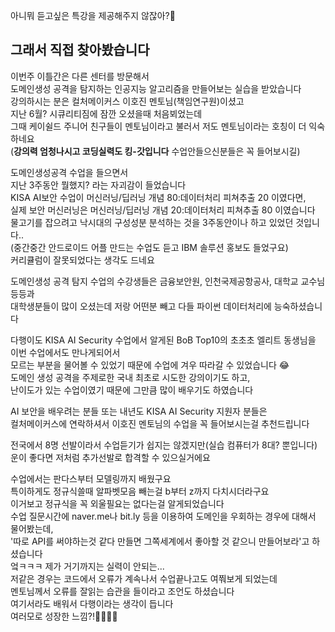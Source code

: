 아니뭐 듣고싶은 특강을 제공해주지 않잖아?👺  
## 그래서 직접 찾아봤습니다    
이번주 이틀간은 다른 센터를 방문해서  
도메인생성 공격을 탐지하는 인공지능 알고리즘을 만들어보는 실습을 받았습니다  
강의하시는 분은 컬처메이커스 이호진 멘토님(책임연구원)이셨고    
지난 6월? 시큐리티짐에 잠깐 오셨을때 처음뵈었는데   
그때 케이쉴드 주니어 친구들이 멘토님이라고 불러서 저도 멘토님이라는 호칭이 더 익숙하네요  
(__강의력 엄청나시고 코딩실력도 킹-갓입니다__ 수업안들으신분들은 꼭 들어보시길)
  
도메인생성공격 수업을 들으면서  
지난 3주동안 뭘했지? 라는 자괴감이 들었습니다  
KISA AI보안 수업이 머신러닝/딥러닝 개념 80:데이터처리 피쳐추출 20 이였다면,  
실제 보안 머신러닝은 머신러닝/딥러닝 개념 20:데이터처리 피쳐추출 80 이였습니다  
물고기를 잡으려고 낙시대의 구성성분 분석하는 것을 3주동안이나 하고 있었던 것입니다..  
(중간중간 안드로이드 어플 만드는 수업도 듣고 IBM 솔루션 홍보도 들었구요)  
커리큘럼이 잘못되었다는 생각도 드네요  
  
도메인생성 공격 탐지 수업의 수강생들은 금융보안원, 인천국제공항공사, 대학교 교수님 등등과  
대학생분들이 많이 오셨는데 저랑 어떤분 빼고 다들 파이썬 데이터처리에 능숙하셨습니다   

다행이도 KISA AI Security 수업에서 알게된 
BoB Top10의 초초초 엘리트 동생님을 이번 수업에서도 만나게되어서  
모르는 부분을 물어볼 수 있었기 때문에 수업에 겨우 따라갈 수 있었습니다 😂   
도메인 생성 공격을 주제로한 국내 최초로 시도한 강의이기도 하고,  
난이도가 있는 수업이였기 때문에 그만큼 많이 배우기도 하였습니다  

AI 보안을 배우려는 분들 또는 내년도 KISA AI Security 지원자 분들은  
컬처메이커스에 연락하셔서 이호진 멘토님의 수업을 꼭 들어보시는걸 추천드립니다  

전국에서 8명 선발이라서 수업듣기가 쉽지는 않겠지만(실습 컴퓨터가 8대? 뿐입니다)  
운이 좋다면 저처럼 추가선발로 합격할 수 있으실거에요  

수업에서는 
판다스부터 모델링까지 배웠구요  
특이하게도 정규식쓸때 알파벳모음 빼는걸 b부터 z까지 다치시더라구요   
이거보고 정규식을 꼭 외울필요는 없다는걸 알게되었습니다   
수업 질문시간에 naver.me나 bit.ly 등을 이용하여 도메인을 우회하는 경우에 대해서 물어봤는데,   
'따로 API를 써야하는것 같다 만들면 그쪽세계에서 좋아할 것 같으니 만들어보라'고 하셨습니다  
엌ㅋㅋㅋ 제가 거기까지는 실력이 안되는...  
저같은 경우는 코드에서 오류가 계속나서 수업끝나고도 여쭤보게 되었는데  
멘토님께서 오류를 잘읽는 습관을 들이라고 조언도 하셨습니다  
여기서라도 배워서 다행이라는 생각이 듭니다    
여러모로 성장한 느낌?!👏🙌👏🙌
